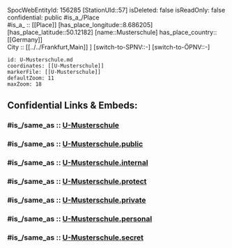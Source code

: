 ﻿---
location:
- 50.12182
- 8.686205
mapmarker: subway
mapzoom:
- 8
- 18
tags:
- geo/station/subway
type: Station
---

SpocWebEntityId: 156285
[StationUId::57] 
isDeleted: false
isReadOnly: false
confidential: public
#is_a_/Place  
#is_a_ :: [[Place]] 
[has_place_longitude::8.686205] 
[has_place_latitude::50.12182] 
[name::Musterschule] 
has_place_country:: [[Germany]]  
City :: [[../../Frankfurt,Main]] ] 
[switch-to-SPNV::-] 
[switch-to-ÖPNV::-] 



```leaflet
id: U-Musterschule.md
coordinates: [[U-Musterschule]] 
markerFile: [[U-Musterschule]] 
defaultZoom: 11 
maxZoom: 18
```


## Confidential Links & Embeds: 

### #is_/same_as :: [U-Musterschule](U-Musterschule.md) 

### #is_/same_as :: [U-Musterschule.public](/_public/Earth/Continent/Europe/Europe~Central/Germany/Germany~West/Hessen/counties~Hessen/Frankfurt~Main/Stations-FFM~U/U-Musterschule.public.md) 

### #is_/same_as :: [U-Musterschule.internal](/_internal/Earth/Continent/Europe/Europe~Central/Germany/Germany~West/Hessen/counties~Hessen/Frankfurt~Main/Stations-FFM~U/U-Musterschule.internal.md) 

### #is_/same_as :: [U-Musterschule.protect](/_protect/Earth/Continent/Europe/Europe~Central/Germany/Germany~West/Hessen/counties~Hessen/Frankfurt~Main/Stations-FFM~U/U-Musterschule.protect.md) 

### #is_/same_as :: [U-Musterschule.private](/_private/Earth/Continent/Europe/Europe~Central/Germany/Germany~West/Hessen/counties~Hessen/Frankfurt~Main/Stations-FFM~U/U-Musterschule.private.md) 

### #is_/same_as :: [U-Musterschule.personal](/_personal/Earth/Continent/Europe/Europe~Central/Germany/Germany~West/Hessen/counties~Hessen/Frankfurt~Main/Stations-FFM~U/U-Musterschule.personal.md) 

### #is_/same_as :: [U-Musterschule.secret](/_secret/Earth/Continent/Europe/Europe~Central/Germany/Germany~West/Hessen/counties~Hessen/Frankfurt~Main/Stations-FFM~U/U-Musterschule.secret.md)

